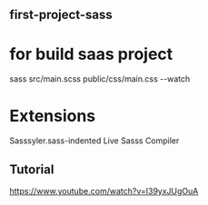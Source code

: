 ## first-project-sass

# for build saas project
sass src/main.scss public/css/main.css --watch

# Extensions
Sasssyler.sass-indented
Live Sasss Compiler

## Tutorial
https://www.youtube.com/watch?v=I39yxJUgOuA